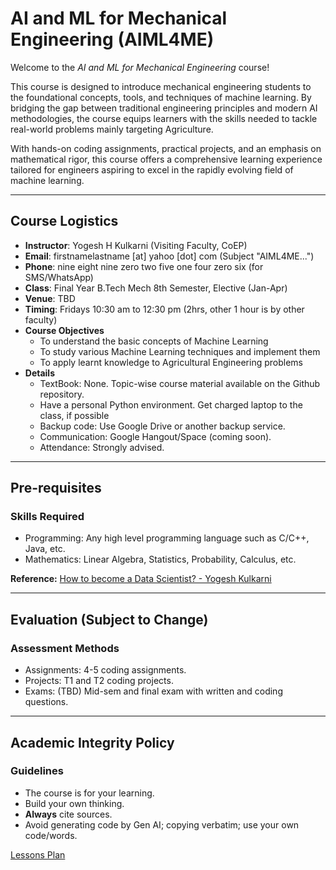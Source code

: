 # AI and ML for Mechanical Engineering (AIML4ME)

Welcome to the *AI and ML for Mechanical Engineering* course! 

This course is designed to introduce mechanical engineering students to the foundational concepts, tools, and techniques of machine learning. By bridging the gap between traditional engineering principles and modern AI methodologies, the course equips learners with the skills needed to tackle real-world problems mainly targeting Agriculture. 

With hands-on coding assignments, practical projects, and an emphasis on mathematical rigor, this course offers a comprehensive learning experience tailored for engineers aspiring to excel in the rapidly evolving field of machine learning.


---

## Course Logistics
- **Instructor**: Yogesh H Kulkarni (Visiting Faculty, CoEP)
- **Email**: firstnamelastname [at] yahoo [dot] com (Subject "AIML4ME...")
- **Phone**: nine eight nine zero two five one four zero six (for SMS/WhatsApp)
- **Class**: Final Year B.Tech Mech 8th Semester, Elective (Jan-Apr)
- **Venue**: TBD
- **Timing**: Fridays 10:30 am to 12:30 pm (2hrs, other 1 hour is by other faculty)
- **Course Objectives**
	- To understand the basic concepts of Machine Learning
	- To study various Machine Learning techniques and implement them
	- To apply learnt knowledge to Agricultural Engineering problems
- **Details**
	- TextBook: None. Topic-wise course material available on the Github repository.
	- Have a personal Python environment. Get charged laptop to the class, if possible
	- Backup code: Use Google Drive or another backup service.
	- Communication: Google Hangout/Space (coming soon).
	- Attendance: Strongly advised.

---

## Pre-requisites

### **Skills Required**
- Programming: Any high level programming language such as C/C++, Java, etc.
- Mathematics: Linear Algebra, Statistics, Probability, Calculus, etc.

**Reference:** [How to become a Data Scientist? - Yogesh Kulkarni](https://medium.com/technology-hits/how-to-become-a-data-scientist-f673a30cafcd)

---

## Evaluation (Subject to Change)

### **Assessment Methods**
- Assignments: 4-5 coding assignments.
- Projects: T1 and T2 coding projects.
- Exams: (TBD) Mid-sem and final exam with written and coding questions.

---

## Academic Integrity Policy

### **Guidelines**
- The course is for your learning.
- Build your own thinking.
- **Always** cite sources.
- Avoid generating code by Gen AI; copying verbatim; use your own code/words.

<!-- 
## Warm-up

### **Exercises**
1. Write compilable code for Fibonacci Series (10 lines).
2. What is Machine Learning? Your thoughts (5 lines).

### **Projects**
- [Predicting Crop Yields](https://www.youtube.com/watch?v=vGOvUoqn_M8)
- [Crop Recommendation System](https://www.youtube.com/watch?v=_R9Q_iuyvdc)
- [Mastering Crop Disease Classification - CNN](https://www.youtube.com/watch?v=_TGjYaSnydQ)
- [Potato Disease Classification: Deep Learning CNN](https://www.youtube.com/playlist?list=PLeo1K3hjS3ut49PskOfLnE6WUoOp_2lsD)

--- -->

[Lessons Plan](./README_Course_AIML4ME_lessonplan.md)